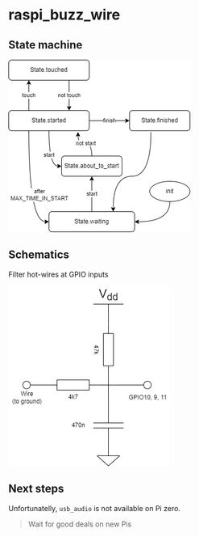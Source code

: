 # raspi_buzz_wire

## State machine
![](docs/state_machine.drawio.png)

## Schematics
Filter hot-wires at GPIO inputs

![](docs/schematics.drawio.png)

## Next steps
Unfortunatelly, `usb_audio` is not available on Pi zero. 

> Wait for good deals on new Pis
